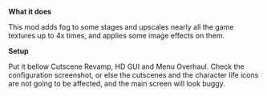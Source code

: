 **What it does**

This mod adds fog to some stages and upscales nearly all the game textures up
to 4x times, and applies some image effects on them.

**Setup**

Put it bellow Cutscene Revamp, HD GUI and Menu Overhaul. Check the
configuration screenshot, or else the cutscenes and the character life icons
are not going to be affected, and the main screen will look buggy.

